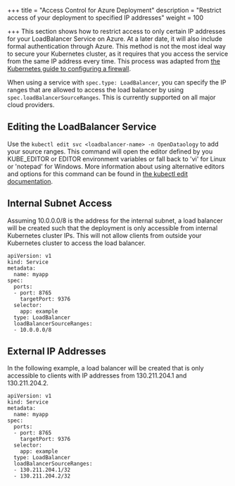 +++
title = "Access Control for Azure Deployment"
description = "Restrict access of your deployment to specified IP addresses"
weight = 100
                    
+++
This section shows how to restrict access to only certain IP addresses for your LoadBalancer Service on Azure. At a later date, it will also include formal authentication through Azure. This method is not the most ideal way to secure your Kubernetes cluster, as it requires that you access the service from the same IP address every time. This process was adapted from [the Kubernetes guide to configuring a firewall](https://kubernetes.io/docs/tasks/access-application-cluster/configure-cloud-provider-firewall/#restrict-access-for-loadbalancer-service).


When using a service with `spec.type: LoadBalancer`, you can specify the IP ranges that are allowed to access the load balancer by using `spec.loadBalancerSourceRanges`. This is currently supported on all major cloud providers. 

## Editing the LoadBalancer Service
Use the `kubectl edit svc <loadbalancer-name> -n OpenDataology` to add your source ranges. This command will open the editor defined by you KUBE_EDITOR or EDITOR environment variables or fall back to 'vi' for Linux or 'notepad' for Windows. More information about using alternative editors and options for this command can be found in [the kubectl edit documentation](https://www.mankier.com/1/kubectl-edit).
## Internal Subnet Access
Assuming 10.0.0.0/8 is the address for the internal subnet, a load balancer will be created such that the deployment is only accessible from internal Kubernetes cluster IPs. This will not allow clients from outside your Kubernetes cluster to access the load balancer.

```
apiVersion: v1
kind: Service
metadata:
  name: myapp
spec:
  ports:
  - port: 8765
    targetPort: 9376
  selector:
    app: example
  type: LoadBalancer
  loadBalancerSourceRanges:
  - 10.0.0.0/8
```
## External IP Addresses 
In the following example, a load balancer will be created that is only accessible to clients with IP addresses from 130.211.204.1 and 130.211.204.2.
```
apiVersion: v1
kind: Service
metadata:
  name: myapp
spec:
  ports:
  - port: 8765
    targetPort: 9376
  selector:
    app: example
  type: LoadBalancer
  loadBalancerSourceRanges:
  - 130.211.204.1/32
  - 130.211.204.2/32
```
